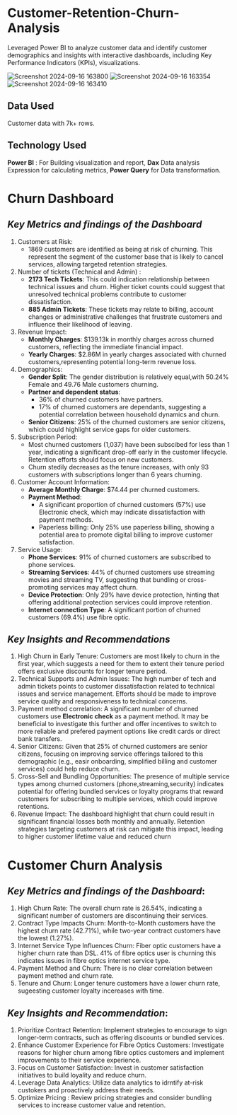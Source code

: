 # Customer-Retention-Churn-Analysis
Leveraged Power BI to analyze customer data and identify customer demographics and insights with interactive dashboards, including Key Performance Indicators (KPIs), visualizations. 

![Screenshot 2024-09-16 163800](https://github.com/user-attachments/assets/cfd90b4b-95dd-40b9-8904-e15f6d7f5c00)
![Screenshot 2024-09-16 163354](https://github.com/user-attachments/assets/69d94be8-1643-4a60-a50f-c8dd5b333e20)
![Screenshot 2024-09-16 163410](https://github.com/user-attachments/assets/90806116-d7e3-401c-baeb-3a52840610e0)

## Data Used
Customer data with 7k+ rows.

## Technology Used
**Power BI** : For Building visualization and report,
**Dax** Data analysis Expression for calculating metrics, 
**Power Query**  for Data transformation.

# Churn Dashboard 

## *Key Metrics and findings of the Dashboard*

1. Customers at Risk:
     - 1869 customers are identified as being at risk of churning. This represent the segment of the customer base that is likely to cancel services, allowing targeted retention strategies.
2. Number of tickets (Technical and Admin) :
     - **2173 Tech Tickets**: This could indication relationship between technical issues and churn. Higher ticket counts could suggest that unresolved technical problems contribute to customer dissatisfaction.
     - **885 Admin Tickets**: These tickets may relate to billing, account changes or administrative challenges that frustrate customers and influence their likelihood of leaving.
3. Revenue Impact:
     - **Monthly Charges**: $139.13k in monthly charges across churned customers, reflecting the immediate financial impact.
     - **Yearly Charges**: $2.86M in yearly charges associated with churned customers,representing potential long-term revenue loss.
4. Demographics:
     - **Gender Split**: The gender distribution is relatively equal,with 50.24% Female and 49.76 Male customers churning.
     - **Partner and dependent status**:
         - 36% of churned customers have partners.
         - 17% of churned customers are dependants, suggesting a potential correlation between household dynamics and churn.
     - **Senior Citizens**: 25% of the churned customers are senior citizens, which could highlight service gaps for older customers.
5. Subscription Period:
     - Most churned customers (1,037) have been subscibed for less than 1 year, indicating a significant drop-off early in the customer lifecycle. Retention efforts should focus on new customers.
     - Churn stedily decreases as the tenure increases, with only 93 customers with subscriptions longer than 6 years churning.
6. Customer Account Information:
     - **Average Monthly Charge**: $74.44 per churned customers.
     - **Payment Method**:
         - A significant proportion of churned customers (57%) use Electronic check, which may indicate dissatisfaction with payment methods.
         - Paperless billing: Only 25% use paperless billing, showing a potential area to promote digital billing to improve customer satisfaction.
7. Service Usage:
    - **Phone Services**: 91% of churned customers are subscribed to phone services.
    - **Streaming Services**: 44% of churned customers use streaming movies and streaming TV, suggesting that bundling or cross-promoting services may affect churn.
    - **Device Protection**: Only 29% have device protection, hinting that offering additional protection services could improve retention.
    - **Internet connection Type**: A significant portion of churned customers (69.4%) use fibre optic.

## *Key Insights and Recommendations*

1. High Churn in Early Tenure: Customers are most likely to churn in the first year, which suggests a need for them to extent their tenure period offers exclusive discounts for longer tenure period.
2. Technical Supports and Admin Issues: The high number of tech and admin tickets points to customer dissatisfaction related to technical issues and service management. Efforts should be made to improve service quality and responsiveness to technical concerns.
3. Payment method correlation: A significant number of churned customers use **Electronic check** as a payment method. It may be beneficial to investigate this further and offer incentives to switch to more reliable and prefered payment options like credit cards or direct bank transfers.
4. Senior Citizens: Given that 25% of churned customers are senior citizens, focusing on improving service offerings tailored to this demographic (e.g., easir onboarding, simplified billing and customer services) could help reduce churn.
5. Cross-Sell and Bundling Opportunities: The presence of multiple service types among churned customers (phone,streaming,security) indicates potential for offering bundled services or loyalty programs that reward customers for subscribing to multiple services, which could improve retentions.
6. Revenue Impact: The dashboard highlight that churn could result in significant financial losses both monthly and annually. Retention strategies targeting customers at risk can mitigate this impact, leading to higher customer lifetime value and reduced churn


# Customer Churn Analysis

## *Key Metrics and findings of the Dashboard*:

1. High Churn Rate: The overall churn rate is 26.54%, indicating a significant number of customers are discontinuing their services.
2. Contract Type Impacts Churn: Month-to-Month customers have the highest churn rate (42.71%), while two-year contract customers have the lowest (1.27%).
3. Internet Service Type Influences Churn: Fiber optic customers have a higher churn rate than DSL. 41% of fibre optics user is churning this indicates issues in fibre optics internet service type.
4. Payment Method and Churn: There is no clear correlation between payment method and churn rate.
5. Tenure and Churn: Longer tenure customers have a lower churn rate, sugeesting customer loyalty incereases with time.

## *Key Insights and Recommendation*:

1. Prioritize Contract Retention: Implement strategies to encourage to sign longer-term contracts, such as offering discounts or bundled services.
2. Enhance Customer Experience for Fibre Optics Customers: Investigate reasons for higher churn among fibre optics customers and implement improvements to their service experience.
3. Focus on Customer Satisfaction: Invest in customer satisfaction initiatives to build loyality and reduce churn.
4. Leverage Data Analytics: Utilize data analytics to idrntify at-risk custokers and proactively address their needs.
5. Optimize Pricing : Review pricing strategies and consider bundling services to increase customer value and retention.
